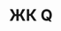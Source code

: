 ---
url: 'zhk-q'
title: 'ЖК Q'
city: 'в городе Казань'
titleForLayots: 'данной квартире в ЖК Q'
description: '✅Купить квартиру в жилом квартале Q на Кулагина в Казани.'
year: '2026'
heroImage: '/public/q/19236d1d5789b2421b6ee782d58e9a32.webp'
location: 'Казань'
buildingType: 'Монолитный'

aboutSectionData: [
    {
        title: 'Локация',
        text: 'Жилой проект расположен в Приволжском районе Казани на улице Кулагина. Это одна из активно застраиваемых и перспективных локаций города. Рядом – набережная озера Нижний Кабан, которая берет начало от театра Камала, c популярными пешеходными маршрутами, каскадом водных растений, велодорожками и лодочной станцией. Из объектов инфраструктуры – несколько школ, детских садов, спортивный комплекс «Бустан», центр гребных видов спорта. В нескольких шагах – благоустроенная набережная вдоль Монастырской протоки и озеро Средний Кабан у жилого комплекса «Аквамарин». Утренние пробежки под пение птиц, йога и сапсёрфинг под шум воды – живописная локация создаёт идиллию загородного уикенда в 5 минутах от дома.',
        image: '/q/9f02204952c67e1d7b5dabbba113b354.webp'
    },
    {
        title: 'Архитектура',
        text: 'Комплекс состоит из 3 домов квартальной застройки. Между собой дома объединяют прогулочные зоны с обилием зелени и продуманным ландшафтным дизайном. Объёмность архитектуре добавляет переменная высотность 9-20 этажей. Природные светлые и тёмные тона в отделке экстерьера проекта, общественных пространств создают уют и визуальный комфорт. Фасады из крупноформатных панелей со стильной подсветкой формируют облик современной городской застройки.',
        image: '/q/c27cbfc9fb08f7941478e58b593686a8.webp'
    },
    {
        title: 'Инфраструктура',
        text: 'На территории жилого комплекса будет детский сад и школа. На первых этажах домов откроются офисы, кофейни, спортивные студии, детские развивающие центры, клиники и многое другое.',
        image: '/q/6b695dd80ee5d1df3ba729bdec138d05.webp'
    }
]




galleryImages: ['/q/sl3-3f06cae8c5bd274de40d563c9926f584.webp', '/q/i2-cbe792c3312a02d1a55945233d2daf09.webp', '/q/sl1-42aa552df49dde6bd19bde6d121b8e7a (1).webp', '/q/sl2-f270a1b0121842507ebe7837c01f4a17.webp', '/q/19236d1d5789b2421b6ee782d58e9a32.webp', '/q/9f02204952c67e1d7b5dabbba113b354.webp', '/q/c27cbfc9fb08f7941478e58b593686a8.webp', '/q/6b695dd80ee5d1df3ba729bdec138d05.webp',]
mapStatic: {
    mapLink: 'https://yandex.ru/maps/?um=constructor%3A531a78d4bb6b93569da2dfa799cc9b99ebec3775d90cb358c07c5074e005efbb&amp;source=constructorStatic',
    mapPath: 'https://api-maps.yandex.ru/services/constructor/1.0/static/?um=constructor%3A531a78d4bb6b93569da2dfa799cc9b99ebec3775d90cb358c07c5074e005efbb&amp;width=600&amp;height=450&amp;lang=ru_RU',
}
---